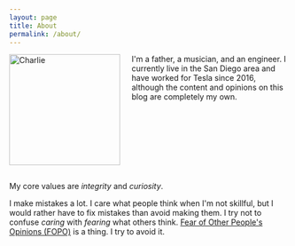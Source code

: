 ```yaml
---
layout: page
title: About
permalink: /about/
---
```


<p>
<img src="https://s3.us-east-2.amazonaws.com/cfreundlich.github.io/charlie.jpeg" width="200" alt="Charlie" style="float: left; margin: 0 1.5em 15px 0; min-width: 150px; max-width: 45%" />

I'm a father, a musician, and an engineer. I currently live in the San Diego area and have worked for Tesla since 2016, although the content and opinions on this blog are completely my own.
<br style="clear:both;" />
</p>

My core values are *integrity* and *curiosity*.
<!-- Integrity means honoring the true self. -->
<!-- Curiosity means searching for the true nature of the reality (including the self). -->
<!-- They are my source of motivation in life. -->
<!-- Integrity and curiosity are only possible with compassion. -->
<!-- Certainty is the opposite of curiosity and the enemy of compassion.
When I feel certain, I channel [Thích Nhất Hạnh](https://en.wikipedia.org/wiki/Thích_Nhất_Hạnh) and ask myself "are you sure?" -->
I make mistakes a lot.
I care what people think when I'm not skillful, but I would rather have to fix mistakes than avoid making them.
I try not to confuse *caring* with *fearing* what others think.
[Fear of Other People's Opinions (FOPO)](https://hbr.org/2023/09/free-your-people-from-the-need-for-social-approval) is a thing.
I try to avoid it.



